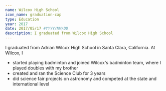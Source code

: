 ```yaml
---
name: Wilcox High School
icon_name: graduation-cap
type: Education
year: 2017
date: 2017/05/17 #YYYY/MM/DD
description: I graduated from Wilcox High School
---
```

I graduated from Adrian Wilcox High School in Santa Clara, California. At Wilcox, I

* started playing badminton and joined Wilcox's badminton team, where I played doubles with my brother
* created and ran the Science Club for 3 years
* did science fair projects on astronomy and competed at the state and international level
